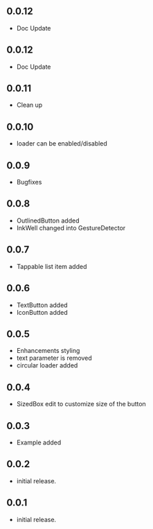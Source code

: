 ## 0.0.12

- Doc Update

## 0.0.12

- Doc Update

## 0.0.11

- Clean up

## 0.0.10

- loader can be enabled/disabled

## 0.0.9

- Bugfixes

## 0.0.8

- OutlinedButton added
- InkWell changed into GestureDetector

## 0.0.7

- Tappable list item added

## 0.0.6

- TextButton added
- IconButton added

## 0.0.5

- Enhancements styling
- text parameter is removed
- circular loader added

## 0.0.4

- SizedBox edit to customize size of the button

## 0.0.3

- Example added

## 0.0.2

- initial release.

## 0.0.1

- initial release.
